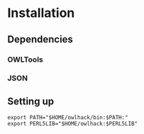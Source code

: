 # Installation

## Dependencies

### OWLTools

### JSON

## Setting up

    export PATH="$HOME/owlhack/bin:$PATH:"
    export PERL5LIB="$HOME/owlhack:$PERL5LIB"



